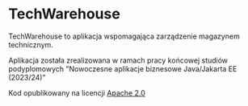 # TechWarehouse
TechWarehouse to aplikacja wspomagająca zarządzenie magazynem technicznym.

Aplikacja została zrealizowana w ramach pracy końcowej studiów podyplomowych "Nowoczesne aplikacje biznesowe Java/Jakarta EE (2023/24)"

Kod opublikowany na licencji [Apache 2.0](LICENSE.txt)